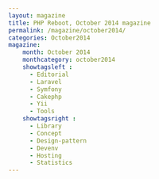 ```yaml
---
layout: magazine
title: PHP Reboot, October 2014 magazine
permalink: /magazine/october2014/
categories: October2014
magazine:
    month: October 2014
    monthcategory: october2014
    showtagsleft :
      - Editorial
      - Laravel
      - Symfony
      - Cakephp
      - Yii
      - Tools
    showtagsright :
      - Library
      - Concept
      - Design-pattern
      - Devenv
      - Hosting
      - Statistics
---
```

